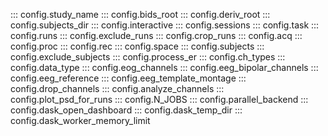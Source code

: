 ::: config.study_name
::: config.bids_root
::: config.deriv_root
::: config.subjects_dir
::: config.interactive
::: config.sessions
::: config.task
::: config.runs
::: config.exclude_runs
::: config.crop_runs
::: config.acq
::: config.proc
::: config.rec
::: config.space
::: config.subjects
::: config.exclude_subjects
::: config.process_er
::: config.ch_types
::: config.data_type
::: config.eog_channels
::: config.eeg_bipolar_channels
::: config.eeg_reference
::: config.eeg_template_montage
::: config.drop_channels
::: config.analyze_channels
::: config.plot_psd_for_runs
::: config.N_JOBS
::: config.parallel_backend
::: config.dask_open_dashboard
::: config.dask_temp_dir
::: config.dask_worker_memory_limit
